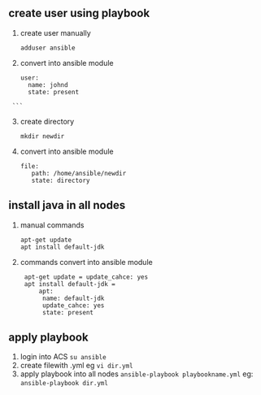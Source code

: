 ## create user using playbook 
   1. create user manually
      ```
      adduser ansible
      ``` 
   2. convert into ansible module 
      ```
      user:
        name: johnd
        state: present 
     ``` 
   3. create directory
      ```
      mkdir newdir
      ``` 
   4. convert into ansible module 
      ```
      file:
         path: /home/ansible/newdir
         state: directory

## install java in all nodes
   1. manual commands
      ```
      apt-get update 
      apt install default-jdk
      ```
   2. commands convert into ansible module 
      ```
       apt-get update = update_cahce: yes
       apt install default-jdk = 
           apt: 
            name: default-jdk
            update_cahce: yes
            state: present

## apply playbook
   1. login into ACS ```su ansible``` 
   2. create filewith .yml eg ```vi dir.yml``` 
   3. apply playbook into all nodes ```ansible-playbook playbookname.yml``` eg: ```ansible-playbook dir.yml```
    